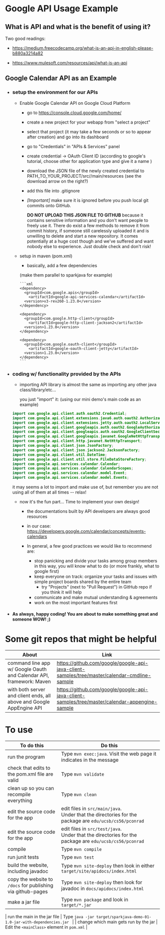 # Google API Usage Example


## What is API and what is the benefit of using it?

Two good readings:

* https://medium.freecodecamp.org/what-is-an-api-in-english-please-b880a3214a82

* https://www.mulesoft.com/resources/api/what-is-an-api


## Google Calendar API as an Example

* ### setup the environment for our APIs

  * Enable Google Calendar API on Google Cloud Platform

    * go to https://console.cloud.google.com/home/

    * create a new project for your webapp from "select a project"

    * select that project (it may take a few seconds or so to appear after creation) and go into its dashboard

    * go to "Credentials" in "APIs & Services" panel

    * create credential -> OAuth Client ID (according to google's tutorial, choose other for application type and give it a name )

    * download the JSON file of the newly created credential to PATH_TO_YOUR_PROJECT/src//main/resources (see the download arrow on the right?)

    * add this file into .gitignore

    * _[Important]_ make sure it is ignored before you push local git commits onto GitHub.
          
        __DO NOT UPLOAD THIS JSON FILE TO GITHUB__
      because it contains sensitive information and you don't want people to freely use it. There do exist a few methods to remove it from commit history, if someone still carelessly uploaded it and is unwilling to delete and start a new repository. It comes potentially at a huge cost though and we've suffered and want nobody else to experience. Just double check and don't risk!

  * setup in maven (pom.xml)
    * basically, add a few dependencies

     (make them parallel to sparkjava for example)

        ```xml
        <dependency>
          <groupId>com.google.apis</groupId>
            <artifactId>google-api-services-calendar</artifactId>
          <version>v3-rev260-1.23.0</version>
        </dependency>

        <dependency>
          <groupId>com.google.http-client</groupId>
            <artifactId>google-http-client-jackson2</artifactId>
          <version>1.23.0</version>
        </dependency>

        <dependency>
          <groupId>com.google.oauth-client</groupId>
            <artifactId>google-oauth-client-jetty</artifactId>
          <version>1.23.0</version>
        </dependency>
        ```
* ### coding w/ functionality provided by the APIs

  * importing API library is almost the same as importing any other java class/library/etc...

    you just "import" it: (using our mini demo's main code as an example)
  ```java
  import com.google.api.client.auth.oauth2.Credential;
  import com.google.api.client.extensions.java6.auth.oauth2.AuthorizationCodeInstalledApp;
  import com.google.api.client.extensions.jetty.auth.oauth2.LocalServerReceiver;
  import com.google.api.client.googleapis.auth.oauth2.GoogleAuthorizationCodeFlow;
  import com.google.api.client.googleapis.auth.oauth2.GoogleClientSecrets;
  import com.google.api.client.googleapis.javanet.GoogleNetHttpTransport;
  import com.google.api.client.http.javanet.NetHttpTransport;
  import com.google.api.client.json.JsonFactory;
  import com.google.api.client.json.jackson2.JacksonFactory;
  import com.google.api.client.util.DateTime;
  import com.google.api.client.util.store.FileDataStoreFactory;
  import com.google.api.services.calendar.Calendar;
  import com.google.api.services.calendar.CalendarScopes;
  import com.google.api.services.calendar.model.Event;
  import com.google.api.services.calendar.model.Events;
  ```
  it may seems a lot to import and make use of, but remember you are not using all of them at all times -- relax!

  * now it's the fun part... Time to implement your own design!

    * the documentations built by API developers are always good resources

    * in our case: https://developers.google.com/calendar/concepts/events-calendars

    * In general, a few good practices we would like to recommend are:
      * stop panicking and divide your tasks among group members  
      in this way, you will know what to do (or more frankly, what to google first)
      * keep everyone on track: organize your tasks and issues with simple project boards shared by the entire team
        * try "Projects" (next to "Pull Request") in GitHub repo if you think it will help
      * communicate and make mutual understanding & agreements
      * work on the most important features first


* #### As always, happy coding! You are about to make something great and someone WOW! ;)

# Some git repos that might be helpful

| About | Link |
|-------|------|
|command line app w/ Google Oauth and Calendar API, framework: Maven| https://github.com/google/google-api-java-client-samples/tree/master/calendar-cmdline-sample|
|with both server and client ends, all above and Google AppEngine API|https://github.com/google/google-api-java-client-samples/tree/master/calendar-appengine-sample|



# To use

| To do this | Do this |
| -----------|-----------|
| run the program | Type `mvn exec:java`.  Visit the web page it indicates in the message |
| check that edits to the pom.xml file are valid | Type `mvn validate` |
| clean up so you can recompile everything  | Type `mvn clean` |
| edit the source code for the app | edit files in `src/main/java`.<br>Under that the directories for the package are `edu/ucsb/cs56/pconrad`  |
| edit the source code for the app | edit files in `src/test/java`.<br>Under that the directories for the package are `edu/ucsb/cs56/pconrad`  |
| compile    | Type `mvn compile` |
| run junit tests | Type `mvn test` |
| build the website, including javadoc | Type `mvn site-deploy` then look in either `target/site/apidocs/index.html`  |
| copy the website to `/docs` for publishing via github-pages | Type `mvn site-deploy` then look for javadoc in `docs/apidocs/index.html` |
| make a jar file | Type `mvn package` and look in `target/*.jar` |

| run the main in the jar file | Type `java -jar target/sparkjava-demo-01-1.0-jar-with-dependencies.jar ` |
| change which main gets run by the jar | Edit the `<mainClass>` element in `pom.xml` |
